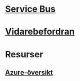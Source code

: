

# [Service Bus](/azure/service-bus-messaging)


# [Vidarebefordran](/azure/service-bus-relay)


# Resurser


## [Azure-översikt](https://azure.microsoft.com/roadmap/)
